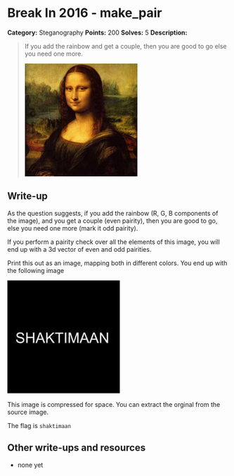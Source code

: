 # Break In 2016 - make_pair

**Category:** Steganography
**Points:** 200
**Solves:** 5
**Description:**

> If you add the rainbow and get a couple, then you are good to go else you need one more.
> 
> ![Attached Image](image.png)

## Write-up

As the question suggests, if you add the rainbow (R, G, B components of the image), and you 
get a couple (even pairity), then you are good to go, else you need one more (mark it odd pairity).

If you perform a pairity check over all the elements of this image, you will end up with a 3d vector
of even and odd pairities.

Print this out as an image, mapping both in different colors. You end up with the following image

![Attached Image](shaktimaan.jpg)

This image is compressed for space. You can extract the orginal from the source image.

The flag is `shaktimaan`

## Other write-ups and resources

* none yet
